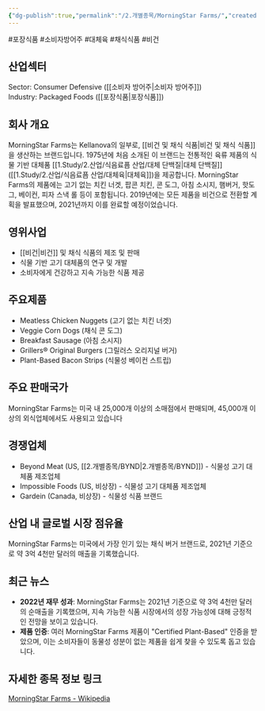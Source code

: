 ```yaml
---
{"dg-publish":true,"permalink":"/2.개별종목/MorningStar Farms/","created":"2024-08-31T21:07:23.431+09:00","updated":"2025-07-29T21:37:04.934+09:00"}
---
```


#포장식품 #소비자방어주 #대체육 #채식식품 #비건

## 산업섹터

Sector: Consumer Defensive ([[소비자 방어주\|소비자 방어주]])  
Industry: Packaged Foods ([[포장식품\|포장식품]])

## 회사 개요

MorningStar Farms는 Kellanova의 일부로, [[비건 및 채식 식품\|비건 및 채식 식품]]을 생산하는 브랜드입니다. 1975년에 처음 소개된 이 브랜드는 전통적인 육류 제품의 식물 기반 대체품 [[1.Study/2.산업/식음료픔 산업/대체 단백질\|대체 단백질]]([[1.Study/2.산업/식음료픔 산업/대체육\|대체육]])을 제공합니다. MorningStar Farms의 제품에는 고기 없는 치킨 너겟, 팝콘 치킨, 콘 도그, 아침 소시지, 햄버거, 핫도그, 베이컨, 피자 스낵 롤 등이 포함됩니다. 2019년에는 모든 제품을 비건으로 전환할 계획을 발표했으며, 2021년까지 이를 완료할 예정이었습니다[](https://en.wikipedia.org/wiki/Morningstar_Farms)[](https://www.wbcsd.org/resources/morningstar-farms/).

## 영위사업

- [[비건\|비건]] 및 채식 식품의 제조 및 판매
- 식물 기반 고기 대체품의 연구 및 개발
- 소비자에게 건강하고 지속 가능한 식품 제공

## 주요제품

- Meatless Chicken Nuggets (고기 없는 치킨 너겟)
- Veggie Corn Dogs (채식 콘 도그)
- Breakfast Sausage (아침 소시지)
- Grillers® Original Burgers (그릴러스 오리지널 버거)
- Plant-Based Bacon Strips (식물성 베이컨 스트립)

## 주요 판매국가

MorningStar Farms는 미국 내 25,000개 이상의 소매점에서 판매되며, 45,000개 이상의 외식업체에서도 사용되고 있습니다

## 경쟁업체

- Beyond Meat (US, [[2.개별종목/BYND\|2.개별종목/BYND]]) - 식물성 고기 대체품 제조업체
- Impossible Foods (US, 비상장) - 식물성 고기 대체품 제조업체
- Gardein (Canada, 비상장) - 식물성 식품 브랜드

## 산업 내 글로벌 시장 점유율

MorningStar Farms는 미국에서 가장 인기 있는 채식 버거 브랜드로, 2021년 기준으로 약 3억 4천만 달러의 매출을 기록했습니다[](https://www.foodnavigator-usa.com/Article/2023/02/10/kellogg-saves-morningstar-farms-from-auction-block).

## 최근 뉴스

- **2022년 재무 성과**: MorningStar Farms는 2021년 기준으로 약 3억 4천만 달러의 순매출을 기록했으며, 지속 가능한 식품 시장에서의 성장 가능성에 대해 긍정적인 전망을 보이고 있습니다[](https://www.foodnavigator-usa.com/Article/2023/02/10/kellogg-saves-morningstar-farms-from-auction-block).
- **제품 인증**: 여러 MorningStar Farms 제품이 "Certified Plant-Based" 인증을 받았으며, 이는 소비자들이 동물성 성분이 없는 제품을 쉽게 찾을 수 있도록 돕고 있습니다[](https://www.kelloggs.com/content/dam/NorthAmerica/kelloggs/en_US/images/articles/stay-in-the-know/2020/January.html).

## 자세한 종목 정보 링크

[MorningStar Farms - Wikipedia](https://en.wikipedia.org/wiki/Morningstar_Farms)